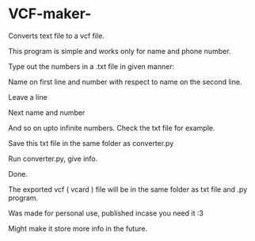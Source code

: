 # VCF-maker-
Converts text file to a vcf file.

This program is simple and works only for name and phone number. 

Type out the numbers in a .txt file in given manner:

Name on first line and number with respect to name on the second line.

Leave a line 

Next name and number 

And so on upto infinite numbers.
Check the txt file for example.

Save this txt file in the same folder as converter.py

Run converter.py, give info.

Done.

The exported vcf ( vcard ) file will be in the same folder as txt file and .py program.

Was made for personal use, published incase you need it :3

Might make it store more info in the future.
